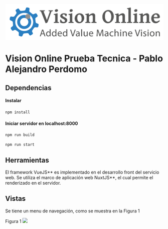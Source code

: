 ![](https://github.com/Perdomo193/webservice_front/blob/main/static/img/logo_vo.png)

# Vision Online Prueba Tecnica - Pablo Alejandro Perdomo

## Dependencias

#### Instalar
`npm install`

#### Iniciar servidor en localhost:8000
`npm run build`

`npm run start`

## Herramientas

El framework VueJS** es implementado en el desarrollo front del servicio web. Se utiliza el marco de aplicación web NuxtJS**, el cual permite el renderizado en el servidor.

## Vistas

Se tiene un menu de navegación, como se muestra en la Figura 1

Figura 1
![](https://github.com/Perdomo193/images/blob/master/page_one.png)



